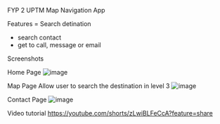 FYP 2 UPTM Map Navigation App

Features
= Search detination
- search contact
- get to call, message or email

Screenshots

Home Page
![image](https://github.com/user-attachments/assets/377dbe00-0812-41d7-81bb-d6688e7c120c)

Map Page
Allow user to search the destination in level 3
![image](https://github.com/user-attachments/assets/259ee13e-738f-45bb-915b-a6fd810b1d38)

Contact Page
![image](https://github.com/user-attachments/assets/01e7f541-bfdb-4694-97fc-67a4868424ea)

Video tutorial
https://youtube.com/shorts/zLwiBLFeCcA?feature=share
